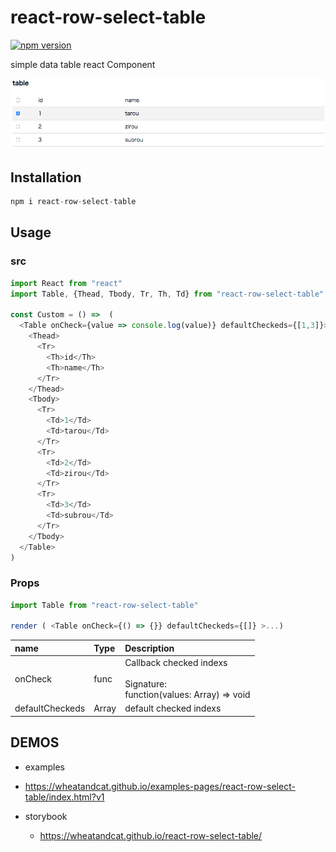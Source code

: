 # react-row-select-table

[![npm version](https://badge.fury.io/js/react-row-select-table.svg)](https://badge.fury.io/js/react-row-select-table)

simple data table react Component

![image](./doc/image.png)



## Installation
```js
npm i react-row-select-table
```

## Usage

### src
```js
import React from "react"
import Table, {Thead, Tbody, Tr, Th, Td} from "react-row-select-table"

const Custom = () =>  (
  <Table onCheck={value => console.log(value)} defaultCheckeds={[1,3]}>
    <Thead>
      <Tr>
        <Th>id</Th>
        <Th>name</Th>
      </Tr>
    </Thead>
    <Tbody>
      <Tr>
        <Td>1</Td>
        <Td>tarou</Td>
      </Tr>
      <Tr>
        <Td>2</Td>
        <Td>zirou</Td>
      </Tr>
      <Tr>
        <Td>3</Td>
        <Td>subrou</Td>
      </Tr>
    </Tbody>
  </Table>
)
```

### Props
```js
import Table from "react-row-select-table"

render ( <Table onCheck={() => {}} defaultCheckeds={[]} >...)
```

|name|Type|Description|
|:---|:---|:---|
|onCheck|func|Callback checked indexs <br><br>Signature:<br> function(values: Array<number>) => void|
|defaultCheckeds|Array<number>|default checked indexs|

## DEMOS
 * examples
  * https://wheatandcat.github.io/examples-pages/react-row-select-table/index.html?v1

* storybook
  * https://wheatandcat.github.io/react-row-select-table/
